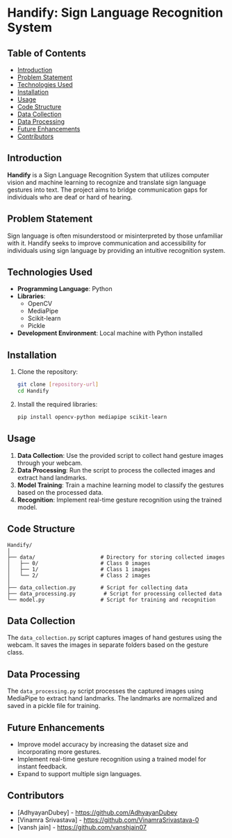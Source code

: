 
# Handify: Sign Language Recognition System

## Table of Contents
- [Introduction](#introduction)
- [Problem Statement](#problem-statement)
- [Technologies Used](#technologies-used)
- [Installation](#installation)
- [Usage](#usage)
- [Code Structure](#code-structure)
- [Data Collection](#data-collection)
- [Data Processing](#data-processing)
- [Future Enhancements](#future-enhancements)
- [Contributors](#contributors)

## Introduction
**Handify** is a Sign Language Recognition System that utilizes computer vision and machine learning to recognize and translate sign language gestures into text. The project aims to bridge communication gaps for individuals who are deaf or hard of hearing.

## Problem Statement
Sign language is often misunderstood or misinterpreted by those unfamiliar with it. Handify seeks to improve communication and accessibility for individuals using sign language by providing an intuitive recognition system.

## Technologies Used
- **Programming Language**: Python
- **Libraries**: 
  - OpenCV
  - MediaPipe
  - Scikit-learn
  - Pickle
- **Development Environment**: Local machine with Python installed

## Installation
1. Clone the repository:
   ```bash
   git clone [repository-url]
   cd Handify
   ```
2. Install the required libraries:
   ```bash
   pip install opencv-python mediapipe scikit-learn
   ```

## Usage
1. **Data Collection**: Use the provided script to collect hand gesture images through your webcam.
2. **Data Processing**: Run the script to process the collected images and extract hand landmarks.
3. **Model Training**: Train a machine learning model to classify the gestures based on the processed data.
4. **Recognition**: Implement real-time gesture recognition using the trained model.

## Code Structure
```
Handify/
│
├── data/                     # Directory for storing collected images
│   ├── 0/                    # Class 0 images
│   ├── 1/                    # Class 1 images
│   └── 2/                    # Class 2 images
│
├── data_collection.py        # Script for collecting data
├── data_processing.py         # Script for processing collected data
└── model.py                  # Script for training and recognition
```

## Data Collection
The `data_collection.py` script captures images of hand gestures using the webcam. It saves the images in separate folders based on the gesture class.

## Data Processing
The `data_processing.py` script processes the captured images using MediaPipe to extract hand landmarks. The landmarks are normalized and saved in a pickle file for training.

## Future Enhancements
- Improve model accuracy by increasing the dataset size and incorporating more gestures.
- Implement real-time gesture recognition using a trained model for instant feedback.
- Expand to support multiple sign languages.

## Contributors
- [AdhyayanDubey] - https://github.com/AdhyayanDubey
- [Vinamra Srivastava] - https://github.com/VinamraSrivastava-0
- [vansh jain] - https://github.com/vanshjain07

